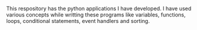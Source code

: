 This respository has the python applications I have developed.
I have used various concepts while writting these programs like variables, functions, loops, conditional statements, event handlers and sorting.
